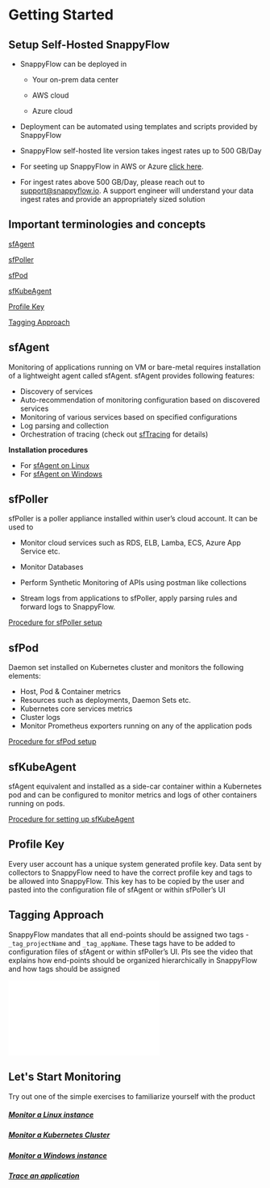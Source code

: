 # Getting Started

## Setup Self-Hosted SnappyFlow

- SnappyFlow can be deployed in
  
  - Your on-prem data center
  
  - AWS cloud
  
  - Azure cloud

- Deployment can be automated using templates and scripts provided by SnappyFlow 

- SnappyFlow self-hosted lite version takes ingest rates up to 500 GB/Day
  
- For seeting up SnappyFlow in AWS or Azure [click here](/docs/category/snappyflow-self-hosted). 
 
- For ingest rates above 500 GB/Day, please reach out to [support@snappyflow.io](mailto:support@snappyflow.io). A support engineer will understand your data ingest rates and provide an appropriately sized solution 

## Important terminologies and concepts

[sfAgent](#sfagent)

[sfPoller](#sfpoller)

[sfPod](#sfpod)

[sfKubeAgent](#sfkubeagent)

[Profile Key](#profile-key)

[Tagging Approach](#tagging-approach)

## sfAgent

Monitoring of applications running on VM or bare-metal requires installation of a lightweight agent called sfAgent. sfAgent provides following features: 

- Discovery of services
- Auto-recommendation of monitoring configuration based on discovered services
- Monitoring of various services based on specified configurations 
- Log parsing and collection
- Orchestration of tracing (check out [sfTracing](/docs/tracing/overview) for details)

**Installation procedures**

- For [sfAgent on Linux](/docs/integrations/os/linux/sfagent_linux) 
- For [sfAgent on Windows](/docs/integrations/os/windows/sfagent_windows)

## sfPoller

sfPoller is a poller appliance installed within user’s cloud account. It can be used to

- Monitor cloud services such as RDS, ELB, Lamba, ECS, Azure App Service etc. 

- Monitor Databases 

- Perform Synthetic Monitoring of APIs using postman like collections 

- Stream logs from applications to sfPoller, apply parsing rules and forward logs to SnappyFlow. 

[Procedure for sfPoller setup](/docs/quick_start/sfpoller_setup)

## sfPod

Daemon set installed on Kubernetes cluster and monitors the following elements: 

- Host, Pod & Container metrics 
- Resources such as deployments, Daemon Sets etc. 
- Kubernetes core services metrics 
- Cluster logs 
- Monitor Prometheus exporters running on any of the application pods 

[Procedure for sfPod setup](/docs/integrations/kubernetes/kubernetes_monitoring_with_sfPod)

## sfKubeAgent

sfAgent equivalent and installed as a side-car container within a Kubernetes  pod and can be configured to monitor metrics and logs of other  containers running on pods. 

[Procedure for setting up sfKubeAgent](/docs/integrations/kubernetes/sfkubeagent_installation)

## Profile Key

Every user account has a unique system generated profile key. Data sent by collectors to SnappyFlow need to have the correct profile key and tags to be allowed into SnappyFlow. This key has to be copied by the user and pasted into the configuration file of sfAgent or within sfPoller’s UI

## Tagging Approach

SnappyFlow mandates that all end-points should be assigned two tags - `_tag_projectName` and `_tag_appName`. These tags have to be added to configuration files of sfAgent or within sfPoller’s UI.  Pls see the video that explains how end-points should be organized hierarchically in SnappyFlow and how tags should be assigned

<iframe title="Key Concepts" src="/videos/Key-Concepts-production.mp4" frameBorder="0" allow="accelerometer; clipboard-write; encrypted-media; gyroscope; picture-in-picture" allowFullScreen="true" webkitallowfullscreen="true" mozallowfullscreen="true" allowtransparency="true"  autoplay="0"  ></iframe>

## Let's Start Monitoring

Try out one of the simple exercises to familiarize yourself with the product 

##### [Monitor a Linux instance](/docs/integrations/os/linux/linux_os)

##### [Monitor a Kubernetes Cluster](/docs/integrations/kubernetes/kubernetes_monitoring_with_sfPod)

##### [Monitor a Windows instance](/docs/integrations/os/windows/sfagent_windows)

##### [Trace an application](/docs/Tracing/overview)